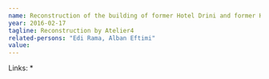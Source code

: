 ```yaml
---
name: Reconstruction of the building of former Hotel Drini and former Hotel Vollga
year: 2016-02-17
tagline: Reconstruction by Atelier4
related-persons: "Edi Rama, Alban Eftimi"
value:
---
```


Links:
*
